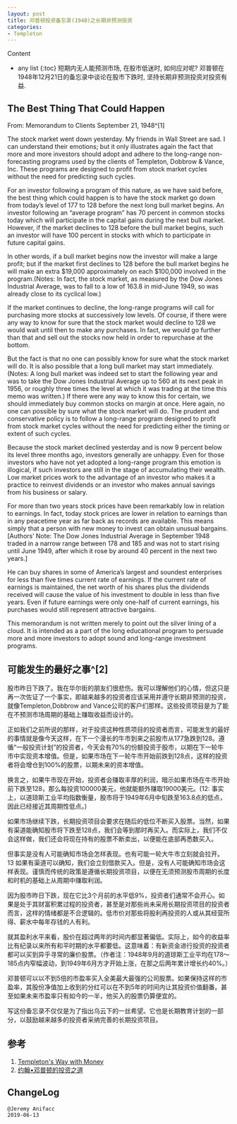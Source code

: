 ```yaml
---
layout: post
title: 邓普顿投资备忘录(1948)之长期非预测投资
categories:
- Templeton
---
```

Content
* any list
{:toc}
短期内无人能预测市场, 在股市低迷时, 如何应对呢? 邓普顿在1948年12月21日的备忘录中谈论在股市下跌时, 坚持长期非预测投资对投资有益.

## The Best Thing That Could Happen

From: Memorandum to Clients September 21, 1948^[1]

The stock market went down yesterday. My friends in Wall Street are sad. I can understand their emotions; but it only illustrates again the fact that more and more investors should adopt and adhere to the long-range non-forecasting programs used by the clients of Templeton, Dobbrow & Vance, Inc. These programs are designed to profit from stock market cycles without the need for predicting such cycles.

For an investor following a program of this nature, as we have said before, the best thing which could happen is to have the stock market go down from today’s level of 177 to 128 before the next long bull market begins. An investor following an “average program” has 70 percent in common stocks today which will participate in the capital gains during the next bull market. However, if the market declines to 128 before the bull market begins, such an investor will have 100 percent in stocks with which to participate in future capital gains.

In other words, if a bull market begins now the investor will make a large profit; but if the market first declines to 128 before the bull market begins he will make an extra $19,000 approximately on each $100,000 involved in the program.(Notes: In fact, the stock market, as measured by the Dow Jones Industrial Average, was to fall to a low of 163.8 in mid-June 1949, so was already close to its cyclical low.)

If the market continues to decline, the long-range programs will call for purchasing more stocks at successively low levels. Of course, if there were any way to know for sure that the stock market would decline to 128 we would wait until then to make any purchases. In fact, we would go further than that and sell out the stocks now held in order to repurchase at the bottom.

But the fact is that no one can possibly know for sure what the stock market will do. It is also possible that a long bull market may start immediately.(Notes: A long bull market was indeed set to start the following year and was to take the Dow Jones Industrial Average up to 560 at its next peak in 1956, or roughly three times the level at which it was trading at the time this memo was written.) If there were any way to know this for certain, we should immediately buy common stocks on margin at once. Here again, no one can possible by sure what the stock market will do. The prudent and conservative policy is to follow a long-range program designed to profit from stock market cycles without the need for predicting either the timing or extent of such cycles.

Because the stock market declined yesterday and is now 9 percent below its level three months ago, investors generally are unhappy. Even for those investors who have not yet adopted a long-range program this emotion is illogical, if such investors are still in the stage of accumulating their wealth. Low market prices work to the advantage of an investor who makes it a practice to reinvest dividends or an investor who makes annual savings from his business or salary.

For more than two years stock prices have been remarkably low in relation to earnings. In fact, today stock prices are lower in relation to earnings than in any peacetime year as far back as records are available. This means simply that a person with new money to invest can obtain unusual bargains. [Authors’ Note: The Dow Jones Industrial Average in September 1948 traded in a narrow range between 178 and 185 and was not to start rising until June 1949, after which it rose by around 40 percent in the next two years.]

He can buy shares in some of America’s largest and soundest enterprises for less than five times current rate of earnings. If the current rate of earnings is maintained, the net worth of his shares plus the dividends received will cause the value of his investment to double in less than five years. Even if future earnings were only one-half of current earnings, his purchases would still represent attractive bargains.

This memorandum is not written merely to point out the silver lining of a cloud. It is intended as a part of the long educational program to persuade more and more investors to adopt sound and long-range investment programs.

## 可能发生的最好之事^[2]

股市昨日下跌了。我在华尔街的朋友们很悲伤。我可以理解他们的心情，但这只是再一次佐证了一个事实，即越来越多的投资者应该采用并遵守长期非预测的投资，就像Templeton,Dobbrow and Vance公司的客户们那样。这些投资项目是为了能在不预测市场周期的基础上赚取收益而设计的。

正如我们之前所说的那样，对于投资这种性质项目的投资者而言，可能发生的最好的事情就是像今天这样，在下一个漫长的牛市到来之前股市从177急跌到128。遵循“一般投资计划”的投资者，今天会有70%的份额投资于股市，以期在下一轮牛市中实现资本增值。但是，如果市场在下一轮牛市开始前跌到128点，这样的投资者将会增仓到100%的股票，以期未来的资本增值。

换言之，如果牛市现在开始，投资者会赚取丰厚的利润，暗示如果市场在牛市开始前下跌至128，那么每投资100000美元，他就能额外赚取19000美元。(12: 事实上，以道琼斯工业平均指数衡量，股市将于1949年6月中旬跌至163.8点的低点，因此已经接近其周期性低点。)

如果市场继续下跌，长期投资项目会要求在随后的低位不断买入股票。当然，如果有渠道能确知股市将下跌至128点，我们会等到那时再买入。而实际上，我们不仅会这样做，我们还会将现在持有的股票不断卖出，以便能在底部再悉数买入。

但事实是没有人可能确知市场会怎样表现。也有可能一轮大牛市立刻就会拉开。13 如果有渠道可以确知，我们会立刻借款买入。但是，没有人可能确知市场会这样表现。谨慎而传统的政策是遵循长期投资项目，以便在无须预测股市周期的长度和时机的基础上从周期中赚取利润。

因为股市昨日下跌，现在它比3个月前的水平低9%，投资者们通常不会开心。如果是处于其财富积累过程的投资者，甚至是对那些尚未采用长期投资项目的投资者而言，这样的情绪都是不合逻辑的。低市价对那些将股利再投资的人或从其经营所得、薪水中每年存钱的人有利。

就其盈利水平来看，股价在超过两年的时间内都显著偏低。实际上，如今的收益率比有纪录以来所有和平时期的水平都要低。这意味着：有新资金进行投资的投资者都可以买到异乎寻常的廉价股票。（作者注：1948年9月的道琼斯工业平均在178～185点内窄幅波动，到1949年6月方才开始上涨，在那之后两年累计增长约40%。）

邓普顿可以以不到5倍的市盈率买入全美最大最强的公司股票。如果保持这样的市盈率，其股份净值加上收到的分红可以在不到5年的时间内让其投资价值翻番。甚至如果未来市盈率只有如今的一半，他买入的股票仍算便宜的。

写这份备忘录不仅仅是为了指出乌云下的一丝希望。它也是长期教育计划的一部分，以鼓励越来越多的投资者采纳完善的长期投资项目。


## 参考

1. [Templeton's Way with Money](https://book.douban.com/subject/6915772/)
2. [约翰•邓普顿的投资之道](https://book.douban.com/subject/25723410/)

## ChangeLog

```
@Jeremy Anifacc
2019-06-13
```
